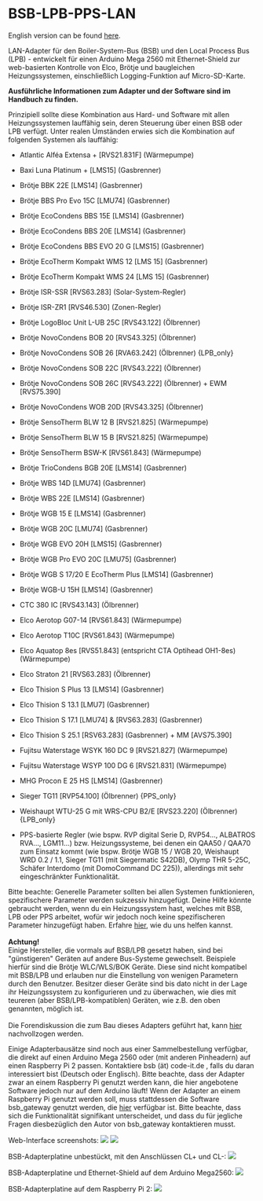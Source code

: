 # BSB-LPB-PPS-LAN

English version can be found <A HREF="https://github.com/fredlcore/bsb_lan/blob/master/README.md">here</A>. 

LAN-Adapter für den Boiler-System-Bus (BSB) und den Local Process Bus (LPB) - entwickelt für einen Arduino Mega 2560 mit Ethernet-Shield zur web-basierten Kontrolle von Elco, Brötje und baugleichen Heizungssystemen, einschließlich Logging-Funktion auf Micro-SD-Karte.

<b>Ausführliche Informationen zum Adapter und der Software sind im Handbuch zu finden.</b>

Prinzipiell sollte diese Kombination aus Hard- und Software mit allen Heizungssystemen lauffähig sein, deren Steuerung über einen BSB oder LPB verfügt. Unter realen Umständen erwies sich die Kombination auf folgenden Systemen als lauffähig:
 - Atlantic Alféa Extensa + [RVS21.831F] (Wärmepumpe)
 - Baxi Luna Platinum + [LMS15] (Gasbrenner) 
 - Brötje BBK 22E [LMS14] (Gasbrenner)
 - Brötje BBS Pro Evo 15C [LMU74] (Gasbrenner)
 - Brötje EcoCondens BBS 15E [LMS14] (Gasbrenner)
 - Brötje EcoCondens BBS 20E [LMS14] (Gasbrenner)
 - Brötje EcoCondens BBS EVO 20 G [LMS15] (Gasbrenner)
 - Brötje EcoTherm Kompakt WMS 12 [LMS 15] (Gasbrenner)
 - Brötje EcoTherm Kompakt WMS 24 [LMS 15] (Gasbrenner)
 - Brötje ISR-SSR [RVS63.283] (Solar-System-Regler) 
 - Brötje ISR-ZR1 [RVS46.530] (Zonen-Regler)
 - Brötje LogoBloc Unit L-UB 25C [RVS43.122] (Ölbrenner)
 - Brötje NovoCondens BOB 20 [RVS43.325] (Ölbrenner)
 - Brötje NovoCondens SOB 26 [RVA63.242] (Ölbrenner) {LPB_only}
 - Brötje NovoCondens SOB 22C [RVS43.222] (Ölbrenner)
 - Brötje NovoCondens SOB 26C [RVS43.222] (Ölbrenner) + EWM [RVS75.390]
 - Brötje NovoCondens WOB 20D [RVS43.325] (Ölbrenner)
 - Brötje SensoTherm BLW 12 B [RVS21.825] (Wärmepumpe)
 - Brötje SensoTherm BLW 15 B [RVS21.825] (Wärmepumpe)
 - Brötje SensoTherm BSW-K [RVS61.843] (Wärmepumpe)
 - Brötje TrioCondens BGB 20E [LMS14] (Gasbrenner)
 - Brötje WBS 14D [LMU74] (Gasbrenner)
 - Brötje WBS 22E [LMS14] (Gasbrenner)
 - Brötje WGB 15 E [LMS14] (Gasbrenner)
 - Brötje WGB 20C [LMU74] (Gasbrenner)
 - Brötje WGB EVO 20H [LMS15] (Gasbrenner)
 - Brötje WGB Pro EVO 20C [LMU75] (Gasbrenner)
 - Brötje WGB S 17/20 E EcoTherm Plus [LMS14] (Gasbrenner)
 - Brötje WGB-U 15H [LMS14] (Gasbrenner)
 - CTC 380 IC [RVS43.143] (Ölbrenner)
 - Elco Aerotop G07-14 [RVS61.843] (Wärmepumpe)
 - Elco Aerotop T10C [RVS61.843] (Wärmepumpe)
 - Elco Aquatop 8es [RVS51.843] (entspricht CTA Optihead OH1-8es) (Wärmepumpe)
 - Elco Straton 21 [RVS63.283] (Ölbrenner)
 - Elco Thision S Plus 13 [LMS14] (Gasbrenner)
 - Elco Thision S 13.1 [LMU7] (Gasbrenner)
 - Elco Thision S 17.1 [LMU74] & [RVS63.283] (Gasbrenner)
 - Elco Thision S 25.1 [RSV63.283] (Gasbrenner) + MM [AVS75.390]
 - Fujitsu Waterstage WSYK 160 DC 9 [RVS21.827] (Wärmepumpe)
 - Fujitsu Waterstage WSYP 100 DG 6 [RVS21.831] (Wärmepumpe)
 - MHG Procon E 25 HS [LMS14] (Gasbrenner)
 - Sieger TG11 [RVP54.100] (Ölbrenner) {PPS_only}
 - Weishaupt WTU-25 G mit WRS-CPU B2/E [RVS23.220] (Ölbrenner) {LPB_only}

 - PPS-basierte Regler (wie bspw. RVP digital Serie D, RVP54…, ALBATROS RVA…, LGM11…) bzw. Heizungssysteme, bei denen ein QAA50 / QAA70 zum Einsatz kommt (wie bspw. Brötje WGB 15 / WGB 20, Weishaupt WRD 0.2 / 1.1, Sieger TG11 (mit Siegermatic S42DB), Olymp THR 5-25C, Schäfer Interdomo (mit DomoCommand DC 225)), allerdings mit sehr eingeschränkter Funktionalität.

Bitte beachte: Generelle Parameter sollten bei allen Systemen funktionieren, spezifischere Parameter werden sukzessiv hinzugefügt. Deine Hilfe könnte gebraucht werden, wenn du ein Heizungssystem hast, welches mit BSB, LPB oder PPS arbeitet, wofür wir jedoch noch keine spezifischeren Parameter hinzugefügt haben. Erfahre <A HREF="https://github.com/fredlcore/bsb_lan/blob/master/FAQ_de.md#mein-heizungssystem-verf%C3%BCgt-%C3%BCber-parameter-die-von-der-software-bisher-nicht-unterst%C3%BCtzt-werden-kann-ich-behilflich-sein-diese-parameter-hinzuzuf%C3%BCgen">hier</A>, wie du uns helfen kannst.
<BR><BR>
<B>Achtung!</B><BR>
Einige Hersteller, die vormals auf BSB/LPB gesetzt haben, sind bei "günstigeren" Geräten auf andere Bus-Systeme gewechselt. Beispiele hierfür sind die Brötje WLC/WLS/BOK Geräte. Diese sind nicht kompatibel mit BSB/LPB und erlauben nur die Einstellung von wenigen Parametern durch den Benutzer. Besitzer dieser Geräte sind bis dato nicht in der Lage ihr Heizungssystem zu konfigurieren und zu überwachen, wie dies mit teureren (aber BSB/LPB-kompatiblen) Geräten, wie z.B. den oben genannten, möglich ist.
<BR><BR>
Die Forendiskussion die zum Bau dieses Adapters geführt hat, kann <A HREF="https://forum.fhem.de/index.php?topic=29762.new;topicseen#new">hier</A> nachvollzogen werden.<BR>

Einige Adapterbausätze sind noch aus einer Sammelbestellung verfügbar, die direkt auf einen Arduino Mega 2560 oder (mit anderen Pinheadern) auf einen Raspberry Pi 2 passen. Kontaktiere bsb (ät) code-it.de , falls du daran interessiert bist (Deutsch oder Englisch).
Bitte beachte, dass der Adapter zwar an einem Raspberry Pi genutzt werden kann, die hier angebotene Software jedoch nur auf dem Arduino läuft! Wenn der Adapter an einem Raspberry Pi genutzt werden soll, muss stattdessen die Software bsb_gateway genutzt werden, die <A HREF="https://github.com/loehnertj/bsbgateway">hier</A> verfügbar ist. Bitte beachte, dass sich die Funktionalität signifikant unterscheidet, und dass du für jegliche Fragen diesbezüglich den Autor von bsb_gateway kontaktieren musst.

Web-Interface screenshots:
<img src="https://github.com/fredlcore/bsb_lan/blob/master/schematics/Web-Interface.png" size="50%">
<img src="https://github.com/fredlcore/bsb_lan/blob/master/schematics/Web-Interface2.png" size="50%">

BSB-Adapterplatine unbestückt, mit den Anschlüssen CL+ und CL-:
<img src="https://github.com/fredlcore/bsb_lan/blob/master/schematics/BSB-Board%20plain.jpg" size="50%">

BSB-Adapterplatine und Ethernet-Shield auf dem Arduino Mega2560:
<img src="https://github.com/fredlcore/bsb_lan/blob/master/schematics/BSB-Board%20on%20Arduino%20Mega%202560.jpg" size="50%">

BSB-Adapterplatine auf dem Raspberry Pi 2:
<img src="https://github.com/fredlcore/bsb_lan/blob/master/schematics/BSB-Board%20on%20Raspberry%20Pi%202.jpg" size="50%">
